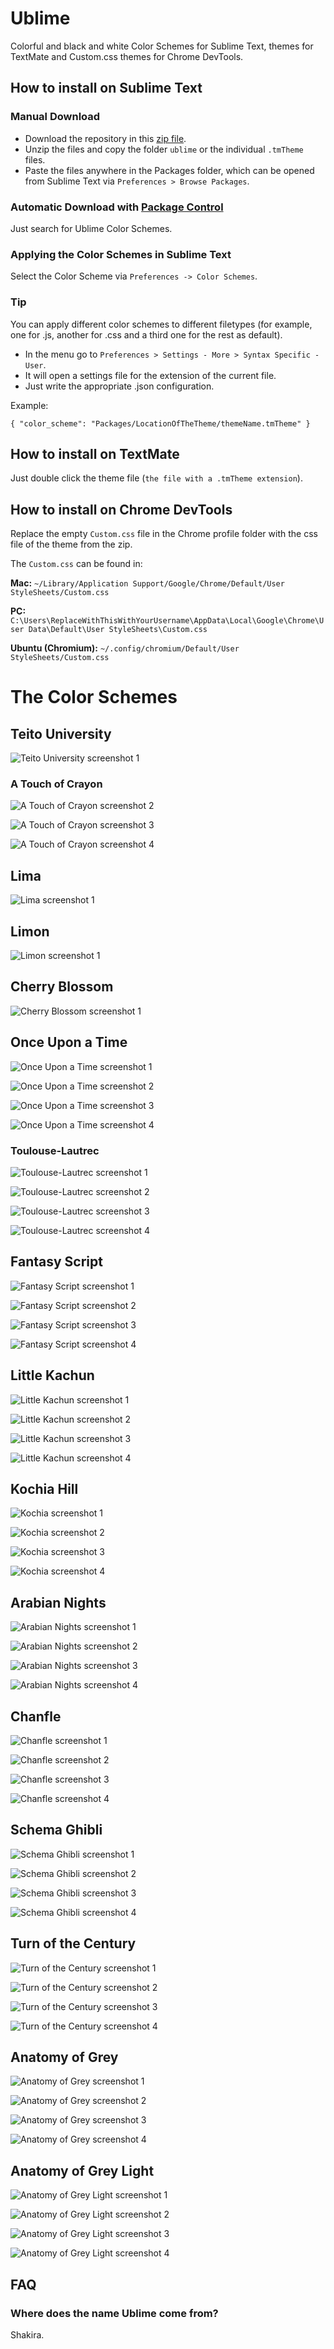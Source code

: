 # Ublime
Colorful and black and white Color Schemes for Sublime Text, themes for TextMate and Custom.css themes for Chrome DevTools.

## How to install on Sublime Text

### Manual Download

- Download the repository in this [zip file](https://github.com/imagentleman/ublime/archive/master.zip).
- Unzip the files and copy the folder `ublime` or the individual `.tmTheme` files.
- Paste the files anywhere in the Packages folder, which can be opened from Sublime Text via `Preferences > Browse Packages`.

### Automatic Download with [Package Control](https://github.com/wbond/sublime_package_control)

Just search for Ublime Color Schemes.

### Applying the Color Schemes in Sublime Text
Select the Color Scheme via `Preferences -> Color Schemes`.

### Tip

You can apply different color schemes to different filetypes (for example, one for .js, another for .css and a third one for the rest as default).

- In the menu go to `Preferences > Settings - More > Syntax Specific - User`. 
- It will open a settings file for the extension of the current file.
- Just write the appropriate .json configuration.

Example:

`{ "color_scheme": "Packages/LocationOfTheTheme/themeName.tmTheme" }`

## How to install on TextMate

Just double click the theme file (`the file with a .tmTheme extension`).

## How to install on Chrome DevTools

Replace the empty `Custom.css` file in the Chrome profile folder with the css file of the theme from the zip.

The `Custom.css` can be found in:

**Mac:** `~/Library/Application Support/Google/Chrome/Default/User StyleSheets/Custom.css`

**PC:** `C:\Users\ReplaceWithThisWithYourUsername\AppData\Local\Google\Chrome\User Data\Default\User StyleSheets\Custom.css`

**Ubuntu (Chromium):** `~/.config/chromium/Default/User StyleSheets/Custom.css`

# The Color Schemes

## Teito University

![Teito University screenshot 1](http://imagentleman.github.io/ublime/teito.png)

### A Touch of Crayon

![A Touch of Crayon screenshot 2](http://imagentleman.github.io/ublime/crayon2.png)

![A Touch of Crayon screenshot 3](http://imagentleman.github.io/ublime/crayon3.png)

![A Touch of Crayon screenshot 4](http://imagentleman.github.io/ublime/crayon4.png)

## Lima

![Lima screenshot 1](http://imagentleman.github.io/ublime/lima.png)

## Limon

![Limon screenshot 1](http://imagentleman.github.io/ublime/limon.png)

## Cherry Blossom

![Cherry Blossom screenshot 1](http://imagentleman.github.io/ublime/cherry.png)

## Once Upon a Time

![Once Upon a Time screenshot 1](http://imagentleman.github.io/ublime/once1.png)

![Once Upon a Time screenshot 2](http://imagentleman.github.io/ublime/once2.png)

![Once Upon a Time screenshot 3](http://imagentleman.github.io/ublime/once3.png)

![Once Upon a Time screenshot 4](http://imagentleman.github.io/ublime/once4.png)

### Toulouse-Lautrec

![Toulouse-Lautrec screenshot 1](http://imagentleman.github.io/ublime/toulouse1.png)

![Toulouse-Lautrec screenshot 2](http://imagentleman.github.io/ublime/toulouse2.png)

![Toulouse-Lautrec screenshot 3](http://imagentleman.github.io/ublime/toulouse3.png)

![Toulouse-Lautrec screenshot 4](http://imagentleman.github.io/ublime/toulouse4.png)

## Fantasy Script

![Fantasy Script screenshot 1](http://imagentleman.github.io/ublime/fantasy1.png)

![Fantasy Script screenshot 2](http://imagentleman.github.io/ublime/fantasy2.png)

![Fantasy Script screenshot 3](http://imagentleman.github.io/ublime/fantasy3.png)

![Fantasy Script screenshot 4](http://imagentleman.github.io/ublime/fantasy4.png)

## Little Kachun

![Little Kachun screenshot 1](http://imagentleman.github.io/ublime/kachun1.png)

![Little Kachun screenshot 2](http://imagentleman.github.io/ublime/kachun2.png)

![Little Kachun screenshot 3](http://imagentleman.github.io/ublime/kachun3.png)

![Little Kachun screenshot 4](http://imagentleman.github.io/ublime/kachun4.png)

## Kochia Hill

![Kochia screenshot 1](http://imagentleman.github.io/ublime/kochia1.png)

![Kochia screenshot 2](http://imagentleman.github.io/ublime/kochia2.png)

![Kochia screenshot 3](http://imagentleman.github.io/ublime/kochia3.png)

![Kochia screenshot 4](http://imagentleman.github.io/ublime/kochia4.png)

## Arabian Nights

![Arabian Nights screenshot 1](http://imagentleman.github.io/ublime/arabian1.png)

![Arabian Nights screenshot 2](http://imagentleman.github.io/ublime/arabian2.png)

![Arabian Nights screenshot 3](http://imagentleman.github.io/ublime/arabian3.png)

![Arabian Nights screenshot 4](http://imagentleman.github.io/ublime/arabian4.png)

## Chanfle

![Chanfle screenshot 1](http://imagentleman.github.io/ublime/chanfle1.png)

![Chanfle screenshot 2](http://imagentleman.github.io/ublime/chanfle2.png)

![Chanfle screenshot 3](http://imagentleman.github.io/ublime/chanfle3.png)

![Chanfle screenshot 4](http://imagentleman.github.io/ublime/chanfle4.png)

## Schema Ghibli

![Schema Ghibli screenshot 1](http://imagentleman.github.io/ublime/ghibli1.png)

![Schema Ghibli screenshot 2](http://imagentleman.github.io/ublime/ghibli2.png)

![Schema Ghibli screenshot 3](http://imagentleman.github.io/ublime/ghibli3.png)

![Schema Ghibli screenshot 4](http://imagentleman.github.io/ublime/ghibli4.png)

## Turn of the Century

![Turn of the Century screenshot 1](http://imagentleman.github.io/ublime/turn1.png)

![Turn of the Century screenshot 2](http://imagentleman.github.io/ublime/turn2.png)

![Turn of the Century screenshot 3](http://imagentleman.github.io/ublime/turn3.png)

![Turn of the Century screenshot 4](http://imagentleman.github.io/ublime/turn4.png)

## Anatomy of Grey

![Anatomy of Grey screenshot 1](http://imagentleman.github.io/ublime/black1.png)

![Anatomy of Grey screenshot 2](http://imagentleman.github.io/ublime/black2.png)

![Anatomy of Grey screenshot 3](http://imagentleman.github.io/ublime/black3.png)

![Anatomy of Grey screenshot 4](http://imagentleman.github.io/ublime/black4.png)

## Anatomy of Grey Light

![Anatomy of Grey Light screenshot 1](http://imagentleman.github.io/ublime/white1.png)

![Anatomy of Grey Light screenshot 2](http://imagentleman.github.io/ublime/white2.png)

![Anatomy of Grey Light screenshot 3](http://imagentleman.github.io/ublime/white3.png)

![Anatomy of Grey Light screenshot 4](http://imagentleman.github.io/ublime/white4.png)

## FAQ

### Where does the name Ublime come from?

Shakira.
